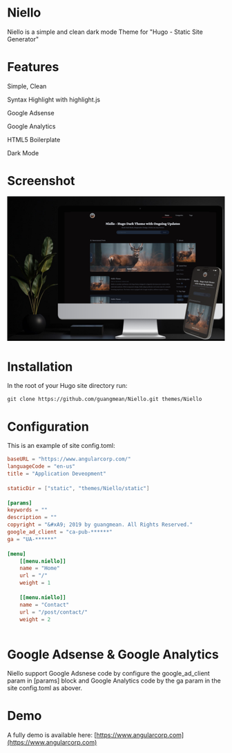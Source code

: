 # Niello
Niello is a simple and clean dark mode Theme for "Hugo - Static Site Generator"


# Features

Simple, Clean

Syntax Highlight with highlight.js

Google Adsense

Google Analytics

HTML5 Boilerplate

Dark Mode


# Screenshot
![Theme Screenshot](https://raw.githubusercontent.com/guangmean/Niello/master/images/theme_sc_home.png)

# Installation

In the root of your Hugo site directory run:

```shell
git clone https://github.com/guangmean/Niello.git themes/Niello
```

# Configuration
This is an example of site config.toml:

```toml
baseURL = "https://www.angularcorp.com/"
languageCode = "en-us"
title = "Application Deveopment"

staticDir = ["static", "themes/Niello/static"]

[params]
keywords = ""
description = ""
copyright = "&#xA9; 2019 by guangmean. All Rights Reserved."
google_ad_client = "ca-pub-******"
ga = "UA-******"

[menu]
    [[menu.niello]]
    name = "Home"
    url = "/"
    weight = 1

    [[menu.niello]]
    name = "Contact"
    url = "/post/contact/"
    weight = 2
    
```

# Google Adsense & Google Analytics
Niello support Google Adsnese code by configure the google_ad_client param in [params] block and Google Analytics code by the ga param in the site config.toml as abover. 

# Demo

A fully demo is available here:	[https://www.angularcorp.com](https://www.angularcorp.com) 


